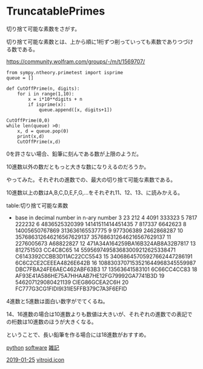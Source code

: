 # TruncatablePrimes

切り捨て可能な素数をさがす。

切り捨て可能な素数とは、上から順に1桁ずつ削っていっても素数でありつづける数である。

[](https://gyazo.com/f7579232b43d580e0900c4f0b7d5cd17)

https://community.wolfram.com/groups/-/m/t/1569707/



    from sympy.ntheory.primetest import isprime
    queue = []
    
    def CutOffPrime(n, digits):
        for i in range(1,10):
            x = i*10**digits + n
            if isprime(x):
                queue.append([x, digits+1])
    
    CutOffPrime(0,0)
    while len(queue) >0:
        x, d = queue.pop(0)
        print(x,d)
        CutOffPrime(x,d)

0を許さない場合、鉛筆に刻んである数が上限のようだ。

10進数以外の数だともっと大きな数になりえるのだろうか。



やってみた。それぞれの進数での、最大の切り捨て可能な素数である。

10進数以上の数はA,B,C,D,E,F,G,...をそれぞれ11、12、13、に読みかえる。

table:切り捨て可能な素数


* base	in decimal number	in n-ary number
3	23	212
4	4091	333323
5	7817	222232
6	4836525320399	14141511414451435
7	817337	6642623
8	14005650767869	313636165537775
9	977306389	2462868287
10	357686312646216567629137	357686312646216567629137
11	2276005673	A68822827
12		471A34A164259BA16B324AB8A32B7817
13	812751503	CC4C8C65
14	559569749583683009212625338471	C6143392CCBB3D11AC22CC5543
15	34068645705927662447286191	6C6C2CE2CEEEA4826E642B
16	1088303707153521644968345559987	DBC7FBA24FE6AEC462ABF63B3
17	13563641583101	6C66CC4CC83
18		AF93E41A586HE75A7HHAAB7HE12FG79992GA7741B3D
19	546207129080421139	CIEG86GCEA2C6H
20		FC777G3CG1FIDI9I31IE5FFB379C7A3F6EFID

4進数と5進数は面白い数字がでてくるね。

14、16進数の場合は10進数よりも数値は大きいが、それぞれの進数での表記での桁数は10進数のほうが大きくなる。



ということで、長い鉛筆を作る場合には18進数がおすすめ。

[python](python.md) [software](software.md) [雑記](雑記.md)

[2019-01-25](2019-01-25.md) [vitroid.icon](vitroid.icon.md)



